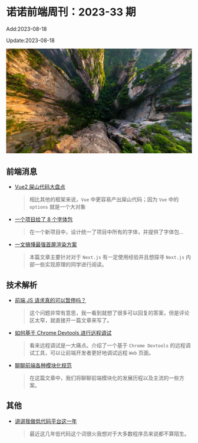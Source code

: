 <!--
 * @Description: weekly-33
 * @Author: zoeblow
 * @Email: zoeblow@gmail.com
 * @Date: 2023-01-01 20:20:35
 * @LastEditors: wangfuyuan
 * @LastEditTime: 2023-08-18 15:08:27
 * @FilePath: \nuofe-weekly1\2023\weekly-33.md
 -->

# 诺诺前端周刊：2023-33 期

Add:2023-08-18

Update:2023-08-18

![202333](../images/2023/202333.jpg)

## 前端消息

- [Vue2 屎山代码大盘点](https://juejin.cn/post/7246686667750785083)

  > 相比其他的框架来说，`Vue` 中更容易产出屎山代码；因为 `Vue` 中的 `options` 就是一个大对象

- [一个项目给了 8 个字体包](https://juejin.cn/post/7251884086536781880)

  > 在一个新项目中，设计统一了项目中所有的字体，并提供了字体包...

- [一文搞懂最强首屏渲染方案](https://mp.weixin.qq.com/s/KNtChKLejAndLT8Tgc4gZQ)

  > 本篇文章主要针对对于 `Next.js` 有一定使用经验并且想探寻 `Next.js` 内部一些实现原理的同学进行阅读。

## 技术解析

- [前端 JS 请求真的可以暂停吗？](https://mp.weixin.qq.com/s/1NLobdkE1YISQ3uJX2BDQA)

  > 这个问题非常有意思，我一看到就想了很多可以回复的答案，但是评论区太窄，就直接开一篇文章来写了。

- [如何基于 Chrome Devtools 进行远程调试](https://mp.weixin.qq.com/s/-f7NM6S1RFdf6XIi3KOwfw)

  > 看来远程调试是一大痛点。介绍了一个基于 `Chrome Devtools` 的远程调试工具，可以让前端开发者更好地调试远程 `Web` 页面。

- [聊聊前端各种模块化规范](https://mp.weixin.qq.com/s/GtbwiJZpuAteb9aUPYYmSg)

  > 在这篇文章中，我们将聊聊前端模块化的发展历程以及主流的一些方案。

## 其他

- [讲讲我做低代码平台这一年](https://mp.weixin.qq.com/s/ZLLmrPHMfog41-pcmFEn9Q)

  > 最近这几年低代码这个词很火我想对于大多数程序员来说都不算陌生。
